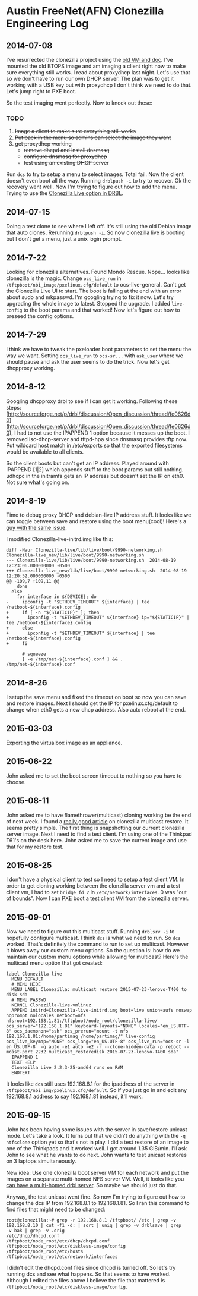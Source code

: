# Austin FreeNet(AFN) Clonezilla Engineering Log

## 2014-07-08

I've resurrected the clonezilla project using the [old VM and
doc](https://drive.google.com/#folders/0B9PvuYOYLXoTb3NYZ21kZ212Nkk).
I've mounted the old BTOPS image and am imaging a client right now to
make sure everything still works.  I read about proxydhcp last night.
Let's use that so we don't have to run our own DHCP server.  The plan
was to get it working with a USB key but with proxydhcp I don't think
we need to do that.  Let's jump right to PXE boot.

So the test imaging went perfectly. Now to knock out these:

### TODO

   1. <del>Image a client to make sure everything still works</del>
   1. <del>Put back in the menu so admins can select the image they want</del>
   1. <del>get proxydhcp working</del>
      * <del>remove dhcpd and install dnsmasq</del>
      * <del>configure dnsmasq for proxydhcp</del>
      * <del>test using an existing DHCP server</del>

Run `dcs` to try to setup a menu to select images.  Total fail.  Now the client
doesn't even boot all the way.  Running `drblpush -i` to try to recover.  Ok the
recovery went well.  Now I'm trying to figure out how to add the menu.  Trying
to use the [Clonezilla Live option in
DRBL](http://clonezilla.org/clonezilla-SE/use_clonezilla_live_in_drbl.php).


## 2014-07-15

Doing a test clone to see where I left off.  It's still using the old Debian
image that auto clones.  Rerunning `drblpush -i`.  So now clonezilla live is
booting but I don't get a menu, just a unix login prompt.

## 2014-7-22

Looking for clonezilla alternatives.  Found Mondo Rescue.
Nope... looks like clonezilla is the magic.  Change `ocs_live_run` in
`/tftpboot/nbi_image/pxelinux.cfg/default` to ocs-live-general.  Can't get the
Clonezilla Live UI to start.  The boot is failing at the end with an error about
sudo and mkpasswd.  I'm googling trying to fix it now.  Let's try upgrading the
whole image to latest.  Stopped the upgrade.  I added `live-config` to the boot
params and that worked!  Now let's figure out how to preseed the config options.

## 2014-7-29

I think we have to tweak the pxeloader boot parameters to set the menu
the way we want.  Setting `ocs_live_run` to `ocs-sr...` with `ask_user` where
we should pause and ask the user seems to do the trick.  Now let's get dhcpproxy
working.

## 2014-8-12

Googling dhcpproxy drbl to see if I can get it working.  Following these steps:
[http://sourceforge.net/p/drbl/discussion/Open_discussion/thread/fe0626d0](http://sourceforge.net/p/drbl/discussion/Open_discussion/thread/fe0626d0).  I had
to not use the IPAPPEND 1 option because it messes up the boot.  I removed
isc-dhcp-server and tftpd-hpa since dnsmasq provides tftp now.  Put wildcard
host match in /etc/exports so that the exported filesystems would be
available to all clients.

So the client boots but can't get an IP address.  Played around with IPAPPEND
[1|2] which appends stuff to the boot params but still nothing.  udhcpc in the
initramfs gets an IP address but doesn't set the IP on eth0.  Not sure what's
going on.

## 2014-8-19

Time to debug proxy DHCP and debian-live IP address stuff.
It looks like we can toggle between save and restore
using the boot menu(cool)!  Here's a [guy with the same
issue](https://lists.debian.org/debian-live/2012/04/msg00032.html).

I modified Clonezilla-live-initrd.img like this:

    diff -Naur Clonezilla-live/lib/live/boot/9990-networking.sh Clonezilla-live_new/lib/live/boot/9990-networking.sh
    --- Clonezilla-live/lib/live/boot/9990-networking.sh  2014-08-19 12:23:06.000000000 -0500
    +++ Clonezilla-live_new/lib/live/boot/9990-networking.sh  2014-08-19 12:20:52.000000000 -0500
    @@ -109,7 +109,11 @@
        done
      else
        for interface in ${DEVICE}; do
    -     ipconfig -t "$ETHDEV_TIMEOUT" ${interface} | tee /netboot-${interface}.config
    +     if [ -n "${STATICIP}" ]; then
    +       ipconfig -t "$ETHDEV_TIMEOUT" ${interface} ip="${STATICIP}" | tee /netboot-${interface}.config
    +     else
    +       ipconfig -t "$ETHDEV_TIMEOUT" ${interface} | tee /netboot-${interface}.config
    +     fi
    
          # squeeze
          [ -e /tmp/net-${interface}.conf ] && . /tmp/net-${interface}.conf

## 2014-8-26

I setup the save menu and fixed the timeout on boot so now you can save and
restore images.  Next I should get the IP for pxelinux.cfg/default to change
when eth0 gets a new dhcp address.  Also auto reboot at the end.

## 2015-03-03

Exporting the virtualbox image as an appliance.

## 2015-06-22

John asked me to set the boot screen timeout to nothing so you have to choose.

## 2015-08-11

John asked me to have flamethrower(multicast) cloning working be the end of next
week.  I found a [really good
article](http://oakdome.com/k5/tutorials/computer-cloning/free-computer-cloning-step-4-2.php)
on clonezilla multicast restore.  It seems pretty simple.  The first thing is
snapshotting our current clonezilla server image.  Next I need to find a test
client.  I'm using one of the Thinkpad T61's on the desk here.  John asked me to
save the current image and use that for my restore test.

## 2015-08-25

I don't have a physical client to test so I need to setup a test client
VM.  In order to get cloning working between the clonzilla server vm and a
test client vm, I had to set `bridge_fd 2` in `/etc/network/interfaces`.
0 was "out of bounds".  Now I can PXE boot a test client VM from the
clonezilla server.

## 2015-09-01

Now we need to figure out this multicast stuff.  Running `drblsrv -i` to
hopefully configure multicast.  I think `dcs` is what we need to run.  So `dcs`
worked.  That's definitely the command to run to set up multicast.  However it
blows away our custom menu options.  So the question is: how do we maintain our
custom menu options while allowing for multicast?  Here's the multicast menu
option that got created:

    label Clonezilla-live
      MENU DEFAULT
      # MENU HIDE
      MENU LABEL Clonezilla: multicast restore 2015-07-23-lenovo-T400 to disk sda
      # MENU PASSWD
      KERNEL Clonezilla-live-vmlinuz
      APPEND initrd=Clonezilla-live-initrd.img boot=live union=aufs noswap noprompt nolocales netboot=nfs nfsroot=192.168.1.81:/tftpboot/node_root/clonezilla-live/ ocs_server="192.168.1.81" keyboard-layouts="NONE" locales="en_US.UTF-8" ocs_daemonon="ssh" ocs_prerun="mount -t nfs 192.168.1.81:/home/partimag /home/partimag/" live-config ocs_live_keymap="NONE" ocs_lang="en_US.UTF-8" ocs_live_run="ocs-sr -l en_US.UTF-8  -g auto -e1 auto -e2 -r --clone-hidden-data -p reboot --mcast-port 2232 multicast_restoredisk 2015-07-23-lenovo-T400 sda"
      IPAPPEND 1
      TEXT HELP
      Clonezilla Live 2.2.3-25-amd64 runs on RAM
      ENDTEXT


It looks like `dcs` still uses 192.168.8.1 for the ipaddress of the server in
`/tftpboot/nbi_img/pxelinux.cfg/default`.  So if you just go in and edit any
192.168.8.1 address to say 192.168.1.81 instead, it'll work.

## 2015-09-15

John has been having some issues with the server in save/restore unicast mode.
Let's take a look.  It turns out that we didn't do anything with the `-q
ntfsclone` option yet so that's not in play.  I did a test restore of an image
to one of the Thinkpads and it worked well.  I got around 1.35 GiB/min.
I'll ask John to see what he wants to do next.  John wants to test
unicast restores on 3 laptops simultaneously.

New idea: Use one clonezilla boot server VM for each network and put the images
on a separate multi-homed NFS server VM.  Well, it looks like you [can have a
multi-homed drbl server](http://drbl.org/installation/01-prepare-server.php).  So maybe we should just do that.

Anyway, the test unicast went fine.  So now I'm trying to figure out how to
change the dcs IP from 192.168.8.1 to 192.168.1.81.  So I ran this command to
find files that might need to be changed:

    root@clonezilla:~# grep -r 192.168.8.1 /tftpboot/ /etc | grep -v
    192.168.8.10 | cut -f1 -d: | sort | uniq | grep -v drblsave | grep
    -v bak | grep -v .orig
    /etc/dhcp/dhcpd.conf
    /tftpboot/node_root/etc/dhcp/dhcpd.conf
    /tftpboot/node_root/etc/diskless-image/config
    /tftpboot/node_root/etc/hosts
    /tftpboot/node_root/etc/network/interfaces

I didn't edit the dhcpd.conf files since dhcpd is turned off.  So let's try
running dcs and see what happens.  So that seems to have worked.  Although I
edited the files above I believe the file that mattered is
`/tftpboot/node_root/etc/diskless-image/config`.
